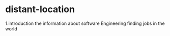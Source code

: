 # distant-location
1.introduction
   the information about software Engineering finding jobs in the world